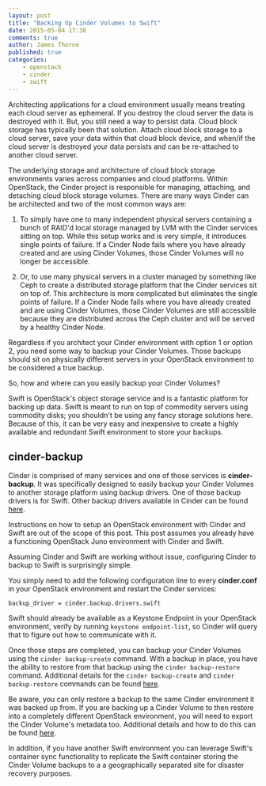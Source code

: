 ```yaml
---
layout: post
title: "Backing Up Cinder Volumes to Swift"
date: 2015-05-04 17:38
comments: true
author: James Thorne
published: true
categories:
    - openstack
    - cinder
    - swift
---
```


Architecting applications for a cloud environment usually means treating each cloud server as ephemeral. If you destroy the cloud server the data is destroyed with it. But, you still need a way to persist data. Cloud block storage has typically been that solution. Attach cloud block storage to a cloud server, save your data within that cloud block device, and when/if the cloud server is destroyed your data persists and can be re-attached to another cloud server.

<!-- more -->

The underlying storage and architecture of cloud block storage environments varies across companies and cloud platforms. Within OpenStack, the Cinder project is responsible for managing, attaching, and detaching cloud block storage volumes. There are many ways Cinder can be architected and two of the most common ways are:

1) To simply have one to many independent physical servers containing a bunch of RAID'd local storage managed by LVM with the Cinder services sitting on top. While this setup works and is very simple, it introduces single points of failure. If a Cinder Node fails where you have already created and are using Cinder Volumes, those Cinder Volumes will no longer be accessible.

2) Or, to use many physical servers in a cluster managed by something like Ceph to create a distributed storage platform that the Cinder services sit on top of. This architecture is more complicated but eliminates the single points of failure. If a Cinder Node fails where you have already created and are using Cinder Volumes, those Cinder Volumes are still accessible because they are distributed across the Ceph cluster and will be served by a healthy Cinder Node.

Regardless if you architect your Cinder environment with option 1 or option 2, you need some way to backup your Cinder Volumes. Those backups should sit on physically different servers in your OpenStack environment to be considered a true backup.

So, how and where can you easily backup your Cinder Volumes?

Swift is OpenStack's object storage service and is a fantastic platform for backing up data. Swift is meant to run on top of commodity servers using commodity disks; you shouldn't be using any fancy storage solutions here. Because of this, it can be very easy and inexpensive to create a highly available and redundant Swift environment to store your backups.

cinder-backup
-------------

Cinder is comprised of many services and one of those services is __cinder-backup__. It was specifically designed to easily backup your Cinder Volumes to another storage platform using backup drivers. One of those backup drivers is for Swift. Other backup drivers available in Cinder can be found [here](http://docs.openstack.org/juno/config-reference/content/section_backup-drivers.html).

Instructions on how to setup an OpenStack environment with Cinder and Swift are out of the scope of this post. This post assumes you already have a functioning OpenStack Juno environment with Cinder and Swift.

Assuming Cinder and Swift are working without issue, configuring Cinder to backup to Swift is surprisingly simple.

You simply need to add the following configuration line to every __cinder.conf__ in your OpenStack environment and restart the Cinder services:

    backup_driver = cinder.backup.drivers.swift

Swift should already be available as a Keystone Endpoint in your OpenStack environment, verify by running `keystone endpoint-list`, so Cinder will query that to figure out how to communicate with it.

Once those steps are completed, you can backup your Cinder Volumes using the `cinder backup-create` command. With a backup in place, you have the ability to restore from that backup using the `cinder backup-restore` command. Additional details for the `cinder backup-create` and `cinder backup-restore` commands can be found [here](http://docs.openstack.org/admin-guide-cloud/content/volume-backup-restore.html).

Be aware, you can only restore a backup to the same Cinder environment it was backed up from. If you are backing up a Cinder Volume to then restore into a completely different OpenStack environment, you will need to export the Cinder Volume's metadata too. Additional details and how to do this can be found [here](http://docs.openstack.org/admin-guide-cloud/content/volume-backup-restore-export-import.html).

In addition, if you have another Swift environment you can leverage Swift's container sync functionality to replicate the Swift container storing the Cinder Volume backups to a a geographically separated site for disaster recovery purposes.
